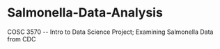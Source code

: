 # Salmonella-Data-Analysis
COSC 3570 -- Intro to Data Science Project; Examining Salmonella Data from CDC

